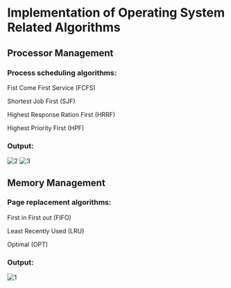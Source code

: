 # Implementation of Operating System Related Algorithms
## Processor Management
### Process scheduling algorithms:

Fist Come First Service (FCFS)

Shortest Job First (SJF)

Highest Response Ration First (HRRF)

Highest Priority First (HPF)

### Output:
![2](https://github.com/Zixuan-Qiao/OS/assets/102449059/0fadb847-ae3b-4184-b56d-1939fd295357)
![3](https://github.com/Zixuan-Qiao/OS/assets/102449059/c5a156b6-0c38-42ba-b453-e14512d2b5ea)

## Memory Management
### Page replacement algorithms:

First in First out (FIFO)

Least Recently Used (LRU)

Optimal (OPT)

### Output:
![1](https://github.com/Zixuan-Qiao/OS/assets/102449059/ed4b3ff9-2365-4cd3-bcee-65de43fb4461)
